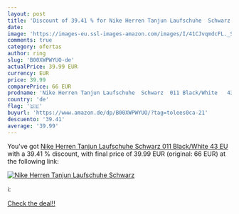 ```yaml
---
layout: post
title: 'Discount of 39.41 % for Nike Herren Tanjun Laufschuhe  Schwarz  '
date: 
image: 'https://images-eu.ssl-images-amazon.com/images/I/41CJvqmdcFL._SL200_.jpg'
comments: true
category: ofertas
author: ring
slug: 'B00XWPWYUO-de'
actualPrice: 39.99 EUR
currency: EUR
price: 39.99
comparePrice: 66 EUR
prodname: 'Nike Herren Tanjun Laufschuhe  Schwarz  011 Black/White   43 EU'
country: 'de'
flag: '🇩🇪'
buyurl: 'https://www.amazon.de/dp/B00XWPWYUO/?tag=tolees0ca-21'
descuento: '39.41'
average: '39.99'
---
```


You've got [Nike Herren Tanjun Laufschuhe  Schwarz  011 Black/White   43 EU](https://www.amazon.de/dp/B00XWPWYUO/?tag=tolees0ca-21) with a  39.41 % discount, with final price of 39.99 EUR (original: 66 EUR) at the following link:

[![Nike Herren Tanjun Laufschuhe  Schwarz  ](https://images-eu.ssl-images-amazon.com/images/I/41CJvqmdcFL._SL200_.jpg)](https://www.amazon.de/dp/B00XWPWYUO/?tag=tolees0ca-21)

ℹ️:


[Check the deal!!](https://www.amazon.de/dp/B00XWPWYUO/?tag=tolees0ca-21)
